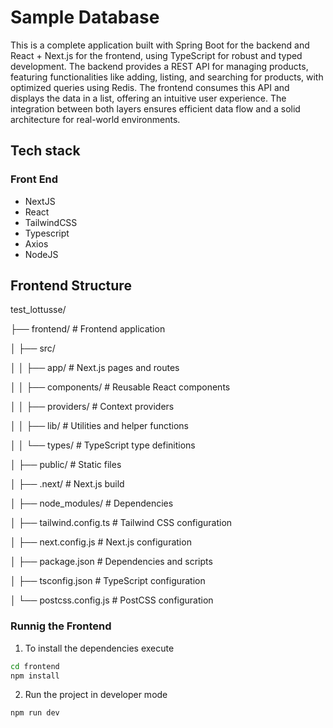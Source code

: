 # Sample Database

This is a complete application built with Spring Boot for the backend and React + Next.js for the frontend, using TypeScript for robust and typed development. The backend provides a REST API for managing products, featuring functionalities like adding, listing, and searching for products, with optimized queries using Redis. The frontend consumes this API and displays the data in a list, offering an intuitive user experience. The integration between both layers ensures efficient data flow and a solid architecture for real-world environments.

## Tech stack

### Front End

- NextJS
- React
- TailwindCSS
- Typescript
- Axios
- NodeJS

## Frontend Structure

test_lottusse/

├── frontend/ # Frontend application

│ ├── src/

│ │ ├── app/ # Next.js pages and routes

│ │ ├── components/ # Reusable React components

│ │ ├── providers/ # Context providers

│ │ ├── lib/ # Utilities and helper functions

│ │ └── types/ # TypeScript type definitions

│ ├── public/ # Static files

│ ├── .next/ # Next.js build

│ ├── node_modules/ # Dependencies

│ ├── tailwind.config.ts # Tailwind CSS configuration

│ ├── next.config.js # Next.js configuration

│ ├── package.json # Dependencies and scripts

│ ├── tsconfig.json # TypeScript configuration

│ └── postcss.config.js # PostCSS configuration

### Runnig the Frontend

1. To install the dependencies execute

```sh
cd frontend
npm install
```

2. Run the project in developer mode

```sh
npm run dev
```

